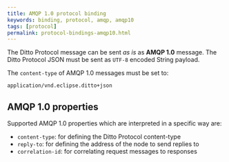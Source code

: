 ```yaml
---
title: AMQP 1.0 protocol binding
keywords: binding, protocol, amqp, amqp10
tags: [protocol]
permalink: protocol-bindings-amqp10.html
---
```


The Ditto Protocol message can be sent *as is* as **AMQP 1.0** message.
The Ditto Protocol JSON must be sent as `UTF-8` encoded String payload.

The `content-type` of AMQP 1.0 messages must be set to:

```
application/vnd.eclipse.ditto+json
```

## AMQP 1.0 properties

Supported AMQP 1.0 properties which are interpreted in a specific way are:
* `content-type`: for defining the Ditto Protocol content-type
* `reply-to`: for defining the address of the node to send replies to
* `correlation-id`: for correlating request messages to responses

